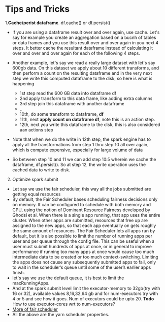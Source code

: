 # Tips and Tricks

1.**Cache/perist dataframe**. df.cache() or df.persist()

- If you are using a dataframe result over and over again, use cache. Let's say for example you create an aggregation
  based on a bucnh of tables or data frames and you use this result over and over again in you next 4 steps. It better
  cache the resultant dataframe instead of calculating it over and over and over again for each of the following 4
  steps.

- Another example, let's say we read a really large dataset with let's say 600gb data. On this dataset we apply about 10
  different transforms, and then perform a count on the resulting dataframe and in the very next step we write this
  computed dataframe to the disk, so here is what is happening
    - 1st step read the 600 GB data into dataframe df
    - 2nd apply transform to this data frame, like adding extra columns
    - 3rd step join this dataframe with another dataframe
    - ..
    - 10th, do some transform to dataframe, **df**
    - 11th, next **apply count on dataframe df**, note this is an action step.
    - 12th, next you write this dataframe to the disk, this is also considered aan actions step
- Note that when we do the write in 12th step, the spark engine has to apply all the transformations from step 1 thru
  step 10 all over again, which is compute expensive, especially for large volume of data
- So between step 10 and 11 we can add step 10.5 wherein we cache the dataframe, df.persist(). So at step 12, the write
  operation uses the cached data to write to disk.

2. Optimize spark submit

- Let say we use the fair scheduler, this way all the jobs submitted are getting equal resources
- By default, the Fair Scheduler bases scheduling fairness decisions only on memory. It can be
  configured to schedule with both memory and CPU, using the notion of Dominant Resource Fairness developed by Ghodsi et
  al. When there is a single app running, that app uses the entire cluster. When other apps are submitted, resources
  that free up are assigned to the new apps, so that each app eventually on gets roughly the same amount of resources. The
  Fair Scheduler lets all apps run by default, but it is also possible to limit the number of running apps per user and
  per queue through the config file. This can be useful when a user must submit hundreds of apps at once, or in general
  to improve performance if running too many apps at once would cause too much intermediate data to be created or too
  much context-switching. Limiting the apps does not cause any subsequently submitted apps to fail, only to wait in the
  scheduler’s queue until some of the user’s earlier apps finish.
- let's say we use the default queue, it is best to limit the maxRunningApps. 
- And at the spark submit level limit the executor-memory to 32gb(try with 16 or 32), available values 8,16,32,64 gb and for num-executors
  try with 4 or 5 and see how it goes. Num of executors could be upto 20. **Todo** How to use executor-cores wrt to num-executors?
- [More of fair scheduler](https://hadoop.apache.org/docs/r2.7.1/hadoop-yarn/hadoop-yarn-site/FairScheduler.html)
- All the above are the yarn scheduler properties.